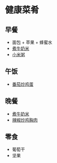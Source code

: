 # 健康菜肴

## 早餐
- 面包 + 苹果 + 蜂蜜水
- [煮牛奶米](https://www.xiachufang.com/recipe/106939425/)
- [小米粥](https://www.xiachufang.com/recipe/106183035/)

## 午饭
- [番茄炒鸡蛋](https://lanfanapp.com/recipe/2039/)


## 晚餐
-  [煮牛奶米](https://www.xiachufang.com/recipe/106939425/)
-  [辣椒炒鸡胸肉](https://www.xiachufang.com/recipe/106941639/)

## 零食
- 葡萄干
- 坚果